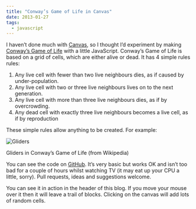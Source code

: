 ```yaml
---
title: "Conway’s Game of Life in Canvas"
date: 2013-01-27
tags:
  - javascript
---
```


I haven’t done much with [Canvas](https://developer.mozilla.org/en-US/docs/HTML/Canvas/Tutorial), so I thought I’d experiment by making [Conway’s Game of Life](http://en.wikipedia.org/wiki/Conway_game) with a little JavaScript. Conway’s Game of Life is based on a grid of cells, which are either alive or dead. It has 4 simple rules rules:

1. Any live cell with fewer than two live neighbours dies, as if caused by under-population.
2. Any live cell with two or three live neighbours lives on to the next generation.
3. Any live cell with more than three live neighbours dies, as if by overcrowding.
4. Any dead cell with exactly three live neighbours becomes a live cell, as if by reproduction

These simple rules allow anything to be created. For example:

![Gliders](http://upload.wikimedia.org/wikipedia/commons/e/e5/Gospers_glider_gun.gif)

Gliders in Conway’s Game of Life (from Wikipedia)


You can see the code on [GitHub](https://github.com/dave1010/conway-canvas/blob/master/conway.js). It’s very basic but works OK and isn’t too bad for a couple of hours whilst watching TV (it may eat up your CPU a little, sorry). Pull requests, ideas and suggestions welcome.

You can see it in action in the header of this blog. If you move your mouse over it then it will leave a trail of blocks. Clicking on the canvas will add lots of random cells.

